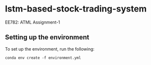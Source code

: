 # lstm-based-stock-trading-system
EE782: ATML Assignment-1
## Setting up the environment
To set up the environment, run the following:
~~~
conda env create -f environment.yml
~~~
